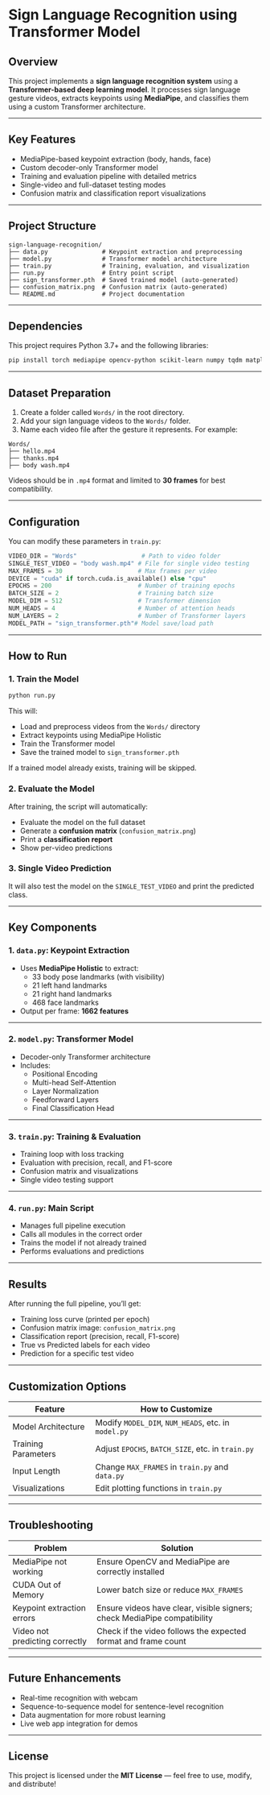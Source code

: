 
# Sign Language Recognition using Transformer Model

## Overview

This project implements a **sign language recognition system** using a **Transformer-based deep learning model**. It processes sign language gesture videos, extracts keypoints using **MediaPipe**, and classifies them using a custom Transformer architecture.

---

## Key Features

-  MediaPipe-based keypoint extraction (body, hands, face)
- Custom decoder-only Transformer model
- Training and evaluation pipeline with detailed metrics
- Single-video and full-dataset testing modes
- Confusion matrix and classification report visualizations

---

## Project Structure

```
sign-language-recognition/
├── data.py               # Keypoint extraction and preprocessing
├── model.py              # Transformer model architecture
├── train.py              # Training, evaluation, and visualization
├── run.py                # Entry point script
├── sign_transformer.pth  # Saved trained model (auto-generated)
├── confusion_matrix.png  # Confusion matrix (auto-generated)
└── README.md             # Project documentation
```

---

## Dependencies

This project requires Python 3.7+ and the following libraries:

```bash
pip install torch mediapipe opencv-python scikit-learn numpy tqdm matplotlib seaborn
```

---

## Dataset Preparation

1. Create a folder called `Words/` in the root directory.
2. Add your sign language videos to the `Words/` folder.
3. Name each video file after the gesture it represents. For example:

```
Words/
├── hello.mp4
├── thanks.mp4
├── body wash.mp4
```

Videos should be in `.mp4` format and limited to **30 frames** for best compatibility.

---

## Configuration

You can modify these parameters in `train.py`:

```python
VIDEO_DIR = "Words"                  # Path to video folder
SINGLE_TEST_VIDEO = "body wash.mp4" # File for single video testing
MAX_FRAMES = 30                     # Max frames per video
DEVICE = "cuda" if torch.cuda.is_available() else "cpu"
EPOCHS = 200                        # Number of training epochs
BATCH_SIZE = 2                      # Training batch size
MODEL_DIM = 512                     # Transformer dimension
NUM_HEADS = 4                       # Number of attention heads
NUM_LAYERS = 2                      # Number of Transformer layers
MODEL_PATH = "sign_transformer.pth"# Model save/load path
```

---

## How to Run

### 1. Train the Model

```bash
python run.py
```

This will:

- Load and preprocess videos from the `Words/` directory
- Extract keypoints using MediaPipe Holistic
- Train the Transformer model
- Save the trained model to `sign_transformer.pth`

If a trained model already exists, training will be skipped.

### 2. Evaluate the Model

After training, the script will automatically:

- Evaluate the model on the full dataset
- Generate a **confusion matrix** (`confusion_matrix.png`)
- Print a **classification report**
- Show per-video predictions

### 3. Single Video Prediction

It will also test the model on the `SINGLE_TEST_VIDEO` and print the predicted class.

---

##  Key Components

### 1. `data.py`: Keypoint Extraction

- Uses **MediaPipe Holistic** to extract:
  - 33 body pose landmarks (with visibility)
  - 21 left hand landmarks
  - 21 right hand landmarks
  - 468 face landmarks  
- Output per frame: **1662 features**

---

### 2. `model.py`: Transformer Model

- Decoder-only Transformer architecture
- Includes:
  - Positional Encoding
  - Multi-head Self-Attention
  - Layer Normalization
  - Feedforward Layers
  - Final Classification Head

---

### 3. `train.py`: Training & Evaluation

- Training loop with loss tracking
- Evaluation with precision, recall, and F1-score
- Confusion matrix and visualizations
- Single video testing support

---

### 4. `run.py`: Main Script

- Manages full pipeline execution
- Calls all modules in the correct order
- Trains the model if not already trained
- Performs evaluations and predictions

---

##  Results

After running the full pipeline, you’ll get:

- Training loss curve (printed per epoch)
- Confusion matrix image: `confusion_matrix.png`
- Classification report (precision, recall, F1-score)
- True vs Predicted labels for each video
- Prediction for a specific test video

---

##  Customization Options

| Feature              | How to Customize                      |
|----------------------|----------------------------------------|
| Model Architecture   | Modify `MODEL_DIM`, `NUM_HEADS`, etc. in `model.py` |
| Training Parameters  | Adjust `EPOCHS`, `BATCH_SIZE`, etc. in `train.py` |
| Input Length         | Change `MAX_FRAMES` in `train.py` and `data.py` |
| Visualizations       | Edit plotting functions in `train.py` |

---

##  Troubleshooting

| Problem                         | Solution |
|----------------------------------|----------|
| MediaPipe not working           | Ensure OpenCV and MediaPipe are correctly installed |
| CUDA Out of Memory              | Lower batch size or reduce `MAX_FRAMES` |
| Keypoint extraction errors      | Ensure videos have clear, visible signers; check MediaPipe compatibility |
| Video not predicting correctly  | Check if the video follows the expected format and frame count |

---

##  Future Enhancements

-  Real-time recognition with webcam
-  Sequence-to-sequence model for sentence-level recognition
-  Data augmentation for more robust learning
-  Live web app integration for demos

---

##  License

This project is licensed under the **MIT License** — feel free to use, modify, and distribute!


